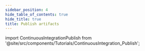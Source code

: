 ```yaml
---
sidebar_position: 4
hide_table_of_contents: true
hide_title: true
title: Publish artifacts
---
```


<!-- # CI Publish -->

<!-- Custom component -->

import ContinuousIntegrationPublish from '@site/src/components/Tutorials/ContinuousIntegration_Publish';

<ContinuousIntegrationPublish />
